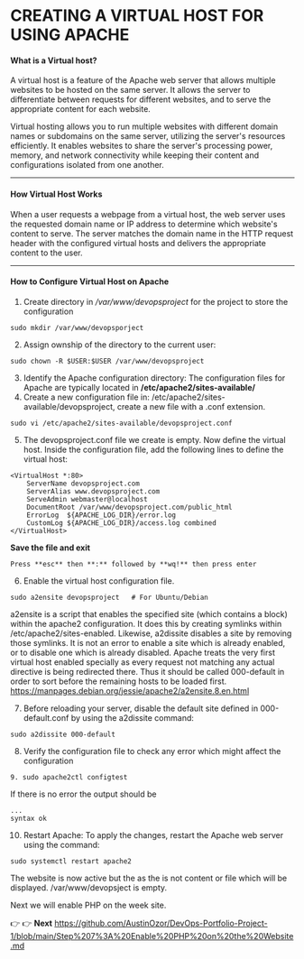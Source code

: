 # CREATING A VIRTUAL HOST FOR USING APACHE #
#### What is a Virtual host? ####
A virtual host is a feature of the Apache web server that allows multiple websites to be hosted on 
the same server. It allows the server to differentiate between requests for different websites,
and to serve the appropriate content for each website. 

Virtual hosting allows you to run multiple websites with different domain names or subdomains 
on the same server, utilizing the server's resources efficiently. It enables websites to share
the server's processing power, memory, and network connectivity while keeping their content and
configurations isolated from one another.
_______________________________________________________________________________________________________________________________________________________________________
#### How Virtual Host Works ####
When a user requests a webpage from a virtual host, the web server uses the requested domain name or IP address 
to determine which website's content to serve. The server matches the domain name in the HTTP request header
with the configured virtual hosts and delivers the appropriate content to the user.
___________________________________________________________________________________________________________________________________________________________________
#### How to Configure Virtual Host on Apache ####
1. Create directory in */var/www/devopsproject* for the project to store the configuration 
```
sudo mkdir /var/www/devopsporject
```
2. Assign ownship of the directory to the current user: 
```
sudo chown -R $USER:$USER /var/www/devopsproject
```
3. Identify the Apache configuration directory: The configuration files for Apache are typically located in 
**/etc/apache2/sites-available/**
4. Create a new configuration file in: /etc/apache2/sites-available/devopsproject,  create a new file with a .conf extension. 
```
sudo vi /etc/apache2/sites-available/devopsproject.conf
```
5. The devopsproject.conf file we create is empty. Now define the virtual host. Inside the configuration file, add the following lines
  to define the virtual host:
 
```
<VirtualHost *:80>
    ServerName devopsproject.com
    ServerAlias www.devopsproject.com
    ServeAdmin webmaster@localhost
    DocumentRoot /var/www/devopsproject.com/public_html
    ErrorLog  ${APACHE_LOG_DIR}/error.log
    CustomLog ${APACHE_LOG_DIR}/access.log combined
</VirtualHost>

```
**Save the file and exit**
```
Press **esc** then **:** followed by **wq!** then press enter
```
6. Enable the virtual host configuration file.
```
sudo a2ensite devopsproject   # For Ubuntu/Debian
```
a2ensite is a script that enables the specified site (which contains a <VirtualHost> block)
within the apache2 configuration. It does this by creating symlinks within /etc/apache2/sites-enabled.
Likewise, a2dissite disables a site by removing those symlinks. It is not an error to enable a site which is
already enabled, or to disable one which is already disabled.
Apache treats the very first virtual host enabled specially as every request not matching any actual directive 
is being redirected there. Thus it should be called 000-default in order to sort before the remaining hosts to be loaded first.
 https://manpages.debian.org/jessie/apache2/a2ensite.8.en.html
  
7. Before reloading your server, disable the default site defined in 000-default.conf by using the a2dissite command:
```
sudo a2dissite 000-default
```

8. Verify the configuration file to check any error which might affect the configuration
```
9. sudo apache2ctl configtest
```
If there is no error the output should be 
```
...
syntax ok
```
10. Restart Apache: To apply the changes, restart the Apache web server using the command:
 ```
 sudo systemctl restart apache2   
```

 The website is now active but the as the is not content or file which will be displayed.
  /var/www/devopsject is empty.

  
  Next we will enable PHP on the week site.


  👉 👉 **Next**
  https://github.com/AustinOzor/DevOps-Portfolio-Project-1/blob/main/Step%207%3A%20Enable%20PHP%20on%20the%20Website.md
  


  
 
 
 

